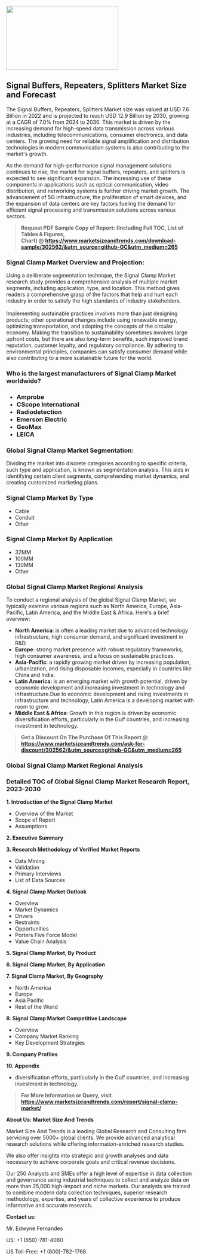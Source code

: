 <p><img class="alignnone size-medium wp-image-20088" src="https://ffe5etoiles.com/wp-content/uploads/2024/12/MST1-300x171.png" alt="" width="300" height="171" /></p><h2>Signal Buffers, Repeaters, Splitters Market Size and Forecast</h2><p>The Signal Buffers, Repeaters, Splitters Market size was valued at USD 7.6 Billion in 2022 and is projected to reach USD 12.9 Billion by 2030, growing at a CAGR of 7.0% from 2024 to 2030. This market is driven by the increasing demand for high-speed data transmission across various industries, including telecommunications, consumer electronics, and data centers. The growing need for reliable signal amplification and distribution technologies in modern communication systems is also contributing to the market's growth.</p><p>As the demand for high-performance signal management solutions continues to rise, the market for signal buffers, repeaters, and splitters is expected to see significant expansion. The increasing use of these components in applications such as optical communication, video distribution, and networking systems is further driving market growth. The advancement of 5G infrastructure, the proliferation of smart devices, and the expansion of data centers are key factors fueling the demand for efficient signal processing and transmission solutions across various sectors.</p></p><blockquote id="" class=""><strong>Request PDF Sample Copy of Report: (Including Full TOC, List of Tables &amp; Figures, Chart)&nbsp;@&nbsp;<strong><a href="https://www.marketsizeandtrends.com/download-sample/302562/&utm_source=github-GC&utm_medium=265" target="_blank">https://www.marketsizeandtrends.com/download-sample/302562/&utm_source=github-GC&utm_medium=265</a></strong></strong></blockquote><h3 id="" class="">Signal Clamp Market&nbsp;Overview and Projection:</h3><p id="" class="">Using a deliberate segmentation technique, the Signal Clamp Market research study provides a comprehensive analysis of multiple market segments, including application, type, and location. This method gives readers a comprehensive grasp of the factors that help and hurt each industry in order to satisfy the high standards of industry stakeholders. <br /> <br />Implementing sustainable practices involves more than just designing products; other operational changes include using renewable energy, optimizing transportation, and adopting the concepts of the circular economy. Making the transition to sustainability sometimes involves large upfront costs, but there are also long-term benefits, such improved brand reputation, customer loyalty, and regulatory compliance. By adhering to environmental principles, companies can satisfy consumer demand while also contributing to a more sustainable future for the world.</p><h3 id="" class="">Who is the largest manufacturers of&nbsp;Signal Clamp Market worldwide?</h3><h3 class=""><p><ul><li>Amprobe </li><li> CScope International </li><li> Radiodetection </li><li> Emerson Electric </li><li> GeoMax </li><li> LEICA</li></ul></p></h3><h3 id="" class="">Global&nbsp;Signal Clamp Market Segmentation:</h3><p id="" class="">Dividing the market into discrete categories according to specific criteria, such type and application, is known as segmentation analysis. This aids in identifying certain client segments, comprehending market dynamics, and creating customized marketing plans.</p><h3 id="" class="">Signal Clamp Market&nbsp;By Type</h3><p><p><ul><li>Cable</li><li> Conduit</li><li> Other</p></li></ul></p></p><h3 id="" class="">Signal Clamp Market&nbsp;By Application</h3><p class=""><p><ul><li>32MM</li><li> 100MM</li><li> 130MM</li><li> Other</li></ul></p></p><h3 id="" class="">Global Signal Clamp Market Regional Analysis</h3><p id="" class="">To conduct a regional analysis of the global Signal Clamp Market, we typically examine various regions such as North America, Europe, Asia-Pacific, Latin America, and the Middle East &amp; Africa. Here's a brief overview:</p><ul><li><strong>North America</strong>: is often a leading market due to advanced technology infrastructure, high consumer demand, and significant investment in R&amp;D.</li><li><strong>Europe</strong>: strong market presence with robust regulatory frameworks, high consumer awareness, and a focus on sustainable practices.</li><li><strong>Asia-Pacific</strong>: a rapidly growing market driven by increasing population, urbanization, and rising disposable incomes, especially in countries like China and India.</li><li><strong>Latin America</strong>: is an emerging market with growth potential, driven by economic development and increasing investment in technology and infrastructure.Due to economic development and rising investments in infrastructure and technology, Latin America is a developing market with room to grow.</li><li><strong>Middle East &amp; Africa</strong>: Growth in this region is driven by economic diversification efforts, particularly in the Gulf countries, and increasing investment in technology.</li></ul><blockquote id="" class=""><strong>Get a Discount On The Purchase Of This Report @ <strong><a href="https://www.marketsizeandtrends.com/ask-for-discount/302562/&utm_source=github-GC&utm_medium=265" target="_blank">https://www.marketsizeandtrends.com/ask-for-discount/302562/&utm_source=github-GC&utm_medium=265</a></strong></strong></blockquote><h3 id="" class="">Global Signal Clamp Market Regional Analysis</h3><h3 id="" class="">Detailed TOC of Global Signal Clamp Market Research Report, 2023-2030</h3><p id="" class=""><strong>1. Introduction of the Signal Clamp Market</strong></p><ul><li>Overview of the Market</li><li>Scope of Report</li><li>Assumptions</li></ul><p id="" class=""><strong>2. Executive Summary</strong></p><p id="" class=""><strong>3. Research Methodology of Verified Market Reports</strong></p><ul><li>Data Mining</li><li>Validation</li><li>Primary Interviews</li><li>List of Data Sources</li></ul><p id="" class=""><strong>4. Signal Clamp Market Outlook</strong></p><ul><li>Overview</li><li>Market Dynamics</li><li>Drivers</li><li>Restraints</li><li>Opportunities</li><li>Porters Five Force Model</li><li>Value Chain Analysis</li></ul><p id="" class=""><strong>5. Signal Clamp Market, By Product</strong></p><p id="" class=""><strong>6. Signal Clamp Market, By Application</strong></p><p id="" class=""><strong>7. Signal Clamp Market, By Geography</strong></p><ul><li>North America</li><li>Europe</li><li>Asia Pacific</li><li>Rest of the World</li></ul><p id="" class=""><strong>8. Signal Clamp Market Competitive Landscape</strong></p><ul><li>Overview</li><li>Company Market Ranking</li><li>Key Development Strategies</li></ul><p id="" class=""><strong>9. Company Profiles</strong></p><p id="" class=""><strong>10. Appendix</strong></p><ul><li>diversification efforts, particularly in the Gulf countries, and increasing investment in technology.</li></ul><blockquote id="" class=""><strong>For More Information or Query, visit <strong><strong><a href="https://www.marketsizeandtrends.com/report/signal-clamp-market/" target="_blank">https://www.marketsizeandtrends.com/report/signal-clamp-market/</a></strong></strong></strong></blockquote><p id="" class=""><strong>About Us: Market Size And Trends</strong></p><p id="" class="">Market Size And Trends is a leading Global Research and Consulting firm servicing over 5000+ global clients. We provide advanced analytical research solutions while offering information-enriched research studies.</p><p id="" class="">We also offer insights into strategic and growth analyses and data necessary to achieve corporate goals and critical revenue decisions.</p><p id="" class="">Our 250 Analysts and SMEs offer a high level of expertise in data collection and governance using industrial techniques to collect and analyze data on more than 25,000 high-impact and niche markets. Our analysts are trained to combine modern data collection techniques, superior research methodology, expertise, and years of collective experience to produce informative and accurate research.</p><p id="" class=""><strong>Contact us:</strong></p><p id="" class="">Mr. Edwyne Fernandes</p><p id="" class="">US: +1 (650)-781-4080</p><p id="" class="">US Toll-Free: +1 (800)-782-1768</p>

